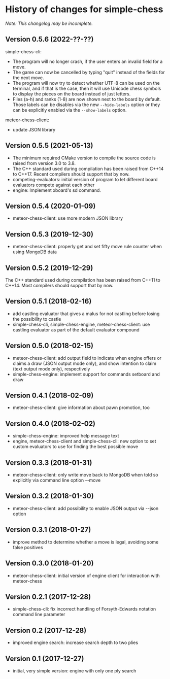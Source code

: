 # History of changes for simple-chess

_Note: This changelog may be incomplete._

## Version 0.5.6 (2022-??-??)

simple-chess-cli:

- The program will no longer crash, if the user enters an invalid field for a
  move.
- The game can now be cancelled by typing "quit" instead of the fields for the
  next move.
- The program will now try to detect whether UTF-8 can be used on the terminal,
  and if that is the case, then it will use Unicode chess symbols to display
  the pieces on the board instead of just letters.
- Files (a-h) and ranks (1-8) are now shown next to the board by default.
  Those labels can be disables via the new `--hide-labels` option or they can
  be explicitly enabled via the `--show-labels` option.

meteor-chess-client:

- update JSON library

## Version 0.5.5 (2021-05-13)

- The minimum required CMake version to compile the source code is raised from
  version 3.0 to 3.8.
- The C++ standard used during compilation has been raised from C++14 to C++17.
  Recent compilers should support that by now.
- competing-evaluators: initial version of program to let different board
  evaluators compete against each other
- engine: Implement xboard's sd command.

## Version 0.5.4 (2020-01-09)

- meteor-chess-client: use more modern JSON library

## Version 0.5.3 (2019-12-30)
- meteor-chess-client: properly get and set fifty move rule counter when using
  MongoDB data

## Version 0.5.2 (2019-12-29)
The C++ standard used during compilation has been raised from C++11 to C++14.
Most compilers should support that by now.

## Version 0.5.1 (2018-02-16)
- add castling evaluator that gives a malus for not castling before losing the
  possibility to castle
- simple-chess-cli, simple-chess-engine, meteor-chess-client: use castling
  evaluator as part of the default evaluator compound

## Version 0.5.0 (2018-02-15)
- meteor-chess-client: add output field to indicate when engine offers or claims
  a draw (JSON output mode only), and show intention to claim (text output mode
  only), respectively
- simple-chess-engine: implement support for commands setboard and draw

## Version 0.4.1 (2018-02-09)
- meteor-chess-client: give information about pawn promotion, too

## Version 0.4.0 (2018-02-02)
- simple-chess-engine: improved help message text
- engine, meteor-chess-client and simple-chess-cli: new option to set custom
  evaluators to use for finding the best possible move

## Version 0.3.3 (2018-01-31)
- meteor-chess-client: only write move back to MongoDB when told so explicitly
  via command line option --move

## Version 0.3.2 (2018-01-30)
- meteor-chess-client: add possibility to enable JSON output via --json option

## Version 0.3.1 (2018-01-27)
- improve method to determine whether a move is legal, avoiding some false
  positives

## Version 0.3.0 (2018-01-20)
- meteor-chess-client: initial version of engine client for interaction with
  meteor-chess

## Version 0.2.1 (2017-12-28)
- simple-chess-cli: fix incorrect handling of Forsyth-Edwards notation command
  line parameter

## Version 0.2 (2017-12-28)
- improved engine search: increase search depth to two plies

## Version 0.1 (2017-12-27)
- initial, very simple version: engine with only one ply search
